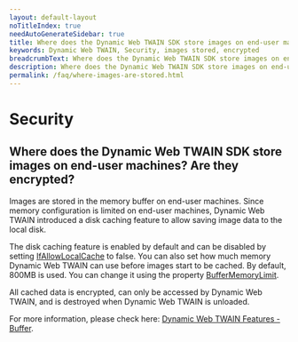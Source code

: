 ```yaml
---
layout: default-layout
noTitleIndex: true
needAutoGenerateSidebar: true
title: Where does the Dynamic Web TWAIN SDK store images on end-user machines? Are they encrypted?
keywords: Dynamic Web TWAIN, Security, images stored, encrypted
breadcrumbText: Where does the Dynamic Web TWAIN SDK store images on end-user machines? Are they encrypted?
description: Where does the Dynamic Web TWAIN SDK store images on end-user machines? Are they encrypted?
permalink: /faq/where-images-are-stored.html
---
```


# Security

## Where does the Dynamic Web TWAIN SDK store images on end-user machines? Are they encrypted?

Images are stored in the memory buffer on end-user machines. Since memory configuration is limited on end-user machines, Dynamic Web TWAIN introduced a disk caching feature to allow saving image data to the local disk.

The disk caching feature is enabled by default and can be disabled by setting <a href="https://www.dynamsoft.com/web-twain/docs/info/api/WebTwain_Buffer.html?ver=latest#ifallowlocalcache" target="_blank">IfAllowLocalCache</a> to false. You can also set how much memory Dynamic Web TWAIN can use before images start to be cached. By default, 800MB is used. You can change it using the property <a href="https://www.dynamsoft.com/web-twain/docs/info/api/WebTwain_Buffer.html?ver=latest#buffermemorylimit" target="_blank">BufferMemoryLimit</a>.

All cached data is encrypted, can only be accessed by Dynamic Web TWAIN, and is destroyed when Dynamic Web TWAIN is unloaded.

For more information, please check here: <a href="https://www.dynamsoft.com/web-twain/docs/indepth/features/buffer.html?ver=latest" target="_blank">Dynamic Web TWAIN Features - Buffer</a>.
